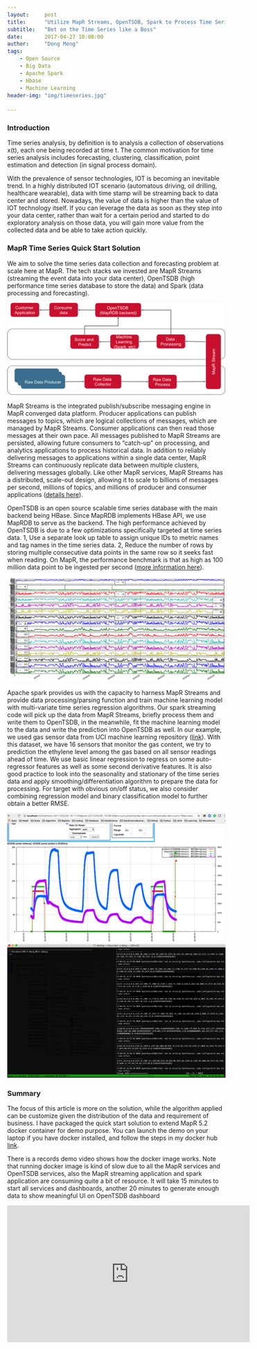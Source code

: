 ```yaml
---
layout:     post
title:      "Utilize MapR Streams, OpenTSDB, Spark to Process Time Series Data at Scale"
subtitle:   "Bet on the Time Series like a Boss"
date:       2017-04-27 10:00:00
author:     "Dong Meng"
tags:
    - Open Source
    - Big Data
    - Apache Spark
    - Hbase
    - Machine Learning
header-img: "img/timeseries.jpg"

---
```


<h3 class="section-heading">Introduction</h3>

<p>Time series analysis, by definition is to analysis a collection of observations x(t), each one being recorded at time t. The common motivation for time series analysis includes forecasting, clustering, classification, point estimation and detection (in signal process domain). </p> 

<p>With the prevalence of sensor technologies, IOT is becoming an inevitable trend. In a highly distributed IOT scenario (automatous driving, oil drilling, healthcare wearable), data with time stamp will be streaming back to data center and stored. Nowadays, the value of data is higher than the value of IOT technology itself. If you can leverage the data as soon as they step into your data center, rather than wait for a certain period and started to do exploratory analysis on
those data, you will gain more value from the collected data and be able to take action quickly. </p>

<h3 class="section-heading">MapR Time Series Quick Start Solution </h3>

<p>We aim to solve the time series data collection and forecasting problem at scale here at MapR. The tech stacks we invested are MapR Streams (streaming the event data into your data center), OpenTSDB (high performance time series database to store the data) and Spark (data processing and forecasting). </p>

<img class="shadow" src="/img/timeseries/arch.png" />

<p>MapR Streams is the integrated publish/subscribe messaging engine in MapR converged data platform. Producer applications can publish messages to topics, which are logical collections of messages, which are managed by MapR Streams. Consumer applications can then read those messages at their own pace. All messages published to MapR Streams are persisted, allowing future consumers to “catch-up” on processing, and analytics applications to process historical data. In addition to
reliably delivering messages to applications within a single data center, MapR Streams can continuously replicate data between multiple clusters, delivering messages globally. Like other MapR services, MapR Streams has a distributed, scale-out design, allowing it to scale to billions of messages per second, millions of topics, and millions of producer and consumer applications (<a href="http://maprdocs.mapr.com/home/MapR_Streams/mapr_streams.html">details here</a>). </p>

<p>OpenTSDB is an open source scalable time series database with the main backend being HBase. Since MapRDB implements HBase API, we use MapRDB to serve as the backend. The high performance achieved by OpenTSDB is due to a few optimizations specifically targeted at time series data. 1, Use a separate look up table to assign unique IDs to metric names and tag names in the time series data. 2, Reduce the number of rows by storing multiple consecutive data points in the same row so it seeks
fast when reading. On MapR, the performance benchmark is that as high as 100 million data point to be ingested per second (<a href="https://mapr.com/company/press-releases/mapr-performance-benchmark-exceeds-100-million-data-points-second-ingest/">more information here</a>). </p>

<img class="shadow" src="/img/timeseries/explore.png" />

<p>Apache spark provides us with the capacity to harness MapR Streams and provide data processing/parsing function and train machine learning model with multi-variate time series regression algorithms. Our spark streaming code will pick up the data from MapR Streams, briefly process them and write them to OpenTSDB, in the meanwhile, fit the machine learning model to the data and write the prediction into OpenTSDB as well. In our example, we used gas sensor data from UCI
machine learning repository (<a href="https://archive.ics.uci.edu/ml/datasets.html?format=&task=&att=&area=&numAtt=&numIns=&type=ts&sort=nameUp&view=table">link</a>). With this dataset, we have 16 sensors that monitor the gas content, we try to prediction the ethylene level among the gas based on all sensor readings ahead of time. We use basic linear regression to regress on some auto-regressor features as well as some second derivative features. It is also good practice to look into the seasonality and stationary of the time series data and apply smoothing/differentiation algorithm to prepare the data for processing. For target with obvious on/off status, we also consider combining regression model and binary classification model to further obtain a better RMSE. </p>

<img class="shadow" src="/img/timeseries/ui.png" />

<img class="shadow" src="/img/timeseries/log.png" />

<h3 class="section-heading">Summary</h3>

<p>The focus of this article is more on the solution, while the algorithm applied can be customize given the distribution of the data and requirement of business. I have packaged the quick start solution to extend MapR 5.2 docker container for demo purpose.  You can launch the demo on your laptop if you have docker installed, and follow the steps in my docker hub <a href="https://hub.docker.com/r/mengdong/mapr-timeseries/">link</a>. </p>

<p>There is a records demo video shows how the docker image works. Note that running docker image is kind of slow due to all the MapR services and OpenTSDB services, also the MapR streaming application and spark application are consuming quite a bit of resource. It will take 15 minutes to start all services and dashboards, another 20 minutes to generate enough data to show meaningful UI on OpenTSDB dashboard</p>

<iframe width="560" height="315" src="https://www.youtube.com/embed/agf2JXJvJ7Y" frameborder="0" allowfullscreen></iframe>


